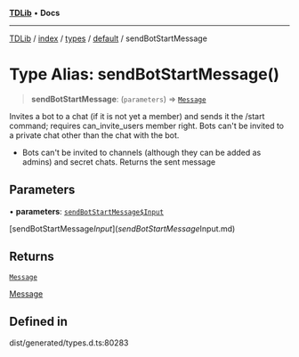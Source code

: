 [**TDLib**](../../../../../../README.md) • **Docs**

***

[TDLib](../../../../../../modules.md) / [index](../../../../../README.md) / [types](../../../README.md) / [default](../README.md) / sendBotStartMessage

# Type Alias: sendBotStartMessage()

> **sendBotStartMessage**: (`parameters`) => [`Message`](Message-1.md)

Invites a bot to a chat (if it is not yet a member) and sends it the /start command; requires can_invite_users member right. Bots can't be invited to a private chat other than the chat with the bot.

- Bots can't be invited to channels (although they can be added as admins) and secret chats. Returns the sent message

## Parameters

• **parameters**: [`sendBotStartMessage$Input`](sendBotStartMessage$Input.md)

[sendBotStartMessage$Input](sendBotStartMessage$Input.md)

## Returns

[`Message`](Message-1.md)

[Message](Message-1.md)

## Defined in

dist/generated/types.d.ts:80283
